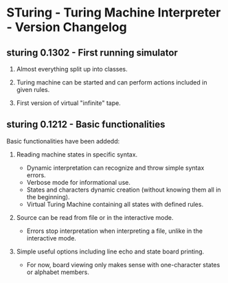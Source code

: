 STuring - Turing Machine Interpreter - Version Changelog
========================================================

sturing 0.1302 - First running simulator
----------------------------------------

1. Almost everything split up into classes.

2. Turing machine can be started and can perform actions included in given rules.

3. First version of virtual "infinite" tape.

sturing 0.1212 - Basic functionalities
--------------------------------------

Basic functionalities have been addedd:

1. Reading machine states in specific syntax.
	* Dynamic interpretation can recognize and throw simple syntax errors.
	* Verbose mode for informational use.
	* States and characters dynamic creation (without knowing them all in the beginning).
	* Virtual Turing Machine containing all states with defined rules.

2.  Source can be read from file or in the interactive mode.
	* Errors stop interpretation when interpreting a file, unlike in the interactive mode.

3. Simple useful options including line echo and state board printing.
	* For now, board viewing only makes sense with one-character states or alphabet members.
